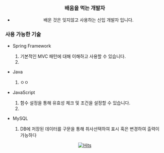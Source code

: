 <div align=center>

### 배움을 먹는 개발자
- 배운 것은 잊지않고 사용하는 신입 개발자 입니다.

 </div>
 
### 사용 가능한 기술
- Spring Framework 
   1) 기본적인 MVC 패턴에 대해 이해하고 사용할 수 있습니다.
   2) 

- Java
   1) ㅇㅇ

- JavaScript
   1) 함수 설정을 통해 유효성 체크 및 조건을 설정할 수 있습니다.
   2) 
- MySQL
   1) DB에 저장된 데이터를 구문을 통해 취사선택하여 표시 혹은 변경하여 출력이 가능하다

  
<div align=center>

[![Hits](https://hits.seeyoufarm.com/api/count/incr/badge.svg?url=https%3A%2F%2Fgithub.com%2Fmsh45660&count_bg=%2379C83D&title_bg=%23555555&icon=&icon_color=%23E7E7E7&title=hits&edge_flat=false)](https://hits.seeyoufarm.com)
   
</div>
